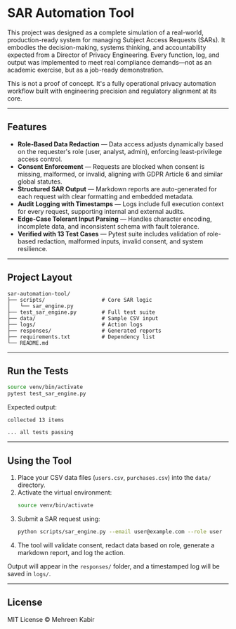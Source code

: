 # SAR Automation Tool

This project was designed as a complete simulation of a real-world, production-ready system for managing Subject Access Requests (SARs). It embodies the decision-making, systems thinking, and 
accountability expected from a Director of Privacy Engineering. Every function, log, and output was implemented to meet real compliance demands—not as an academic exercise, but as a job-ready 
demonstration.

This is not a proof of concept. It's a fully operational privacy automation workflow built with engineering precision and regulatory alignment at its core.

---

## Features

- **Role-Based Data Redaction** — Data access adjusts dynamically based on the requester's role (user, analyst, admin), enforcing least-privilege access control.
- **Consent Enforcement** — Requests are blocked when consent is missing, malformed, or invalid, aligning with GDPR Article 6 and similar global statutes.
- **Structured SAR Output** — Markdown reports are auto-generated for each request with clear formatting and embedded metadata.
- **Audit Logging with Timestamps** — Logs include full execution context for every request, supporting internal and external audits.
- **Edge-Case Tolerant Input Parsing** — Handles character encoding, incomplete data, and inconsistent schema with fault tolerance.
- **Verified with 13 Test Cases** — Pytest suite includes validation of role-based redaction, malformed inputs, invalid consent, and system resilience.

---

## Project Layout

```
sar-automation-tool/
├── scripts/                  # Core SAR logic
│   └── sar_engine.py
├── test_sar_engine.py        # Full test suite
├── data/                     # Sample CSV input
├── logs/                     # Action logs
├── responses/                # Generated reports
├── requirements.txt          # Dependency list
└── README.md
```

---

## Run the Tests

```bash
source venv/bin/activate
pytest test_sar_engine.py
```

Expected output:
```
collected 13 items

... all tests passing
```

---

## Using the Tool

1. Place your CSV data files (`users.csv`, `purchases.csv`) into the `data/` directory.
2. Activate the virtual environment:
   ```bash
   source venv/bin/activate
   ```
3. Submit a SAR request using:
   ```bash
   python scripts/sar_engine.py --email user@example.com --role user
   ```
4. The tool will validate consent, redact data based on role, generate a markdown report, and log the action.

Output will appear in the `responses/` folder, and a timestamped log will be saved in `logs/`.

---

## License

MIT License © Mehreen Kabir

